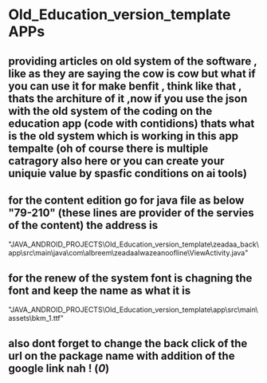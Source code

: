 # Old_Education_version_template APPs

## providing articles on old system of the software , like as they are saying the cow is cow but what if you can use it for make benfit , think like that , thats the architure of it ,now if you use the json with the old system of the coding on the education app (code with contidions) thats what is the old system which is working in this app tempalte (oh of course there is multiple catragory also here or you can create your uniquie value by spasfic conditions on ai tools)

## for the content edition go for java file as below "79-210" (these lines are provider of the servies of the content) the address is 
"JAVA_ANDROID_PROJECTS\Old_Education_version_template\zeadaa_back\app\src\main\java\com\albreem\zeadaalwazeanoofline\ViewActivity.java"
## for the renew of the system font is chagning the font and keep the name as what it is 
"JAVA_ANDROID_PROJECTS\Old_Education_version_template\app\src\main\assets\bkm_1.ttf"

## also dont forget to change the back click of the url on the package name with addition of the google link nah ! (*0*)